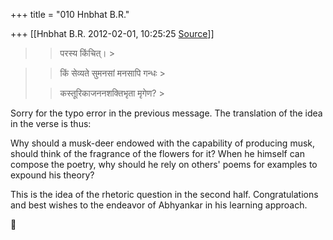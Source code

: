 +++
title = "010 Hnbhat B.R."

+++
[[Hnbhat B.R.	2012-02-01, 10:25:25 [Source](https://groups.google.com/g/samskrita/c/bvMYyTxi9lY)]]



> 
> > परस्य किंचित्। >
> 

> 
> > किं सेव्यते सुमनसां मनसापि गन्धः >
> 
> > 
> > कस्तूरिकाजननशक्तिभृता मृगेण? >
> 
> > 
> >   
> > 

  

Sorry for the typo error in the previous message. The translation of the idea in the verse is thus:

  

Why should a musk-deer endowed with the capability of producing musk, should think of the fragrance of the flowers for it? When he himself can compose the poetry, why should he rely on others' poems for examples to expound his theory?

  

This is the idea of the rhetoric question in the second half. Congratulations and best wishes to the endeavor of Abhyankar in his learning approach.

  



